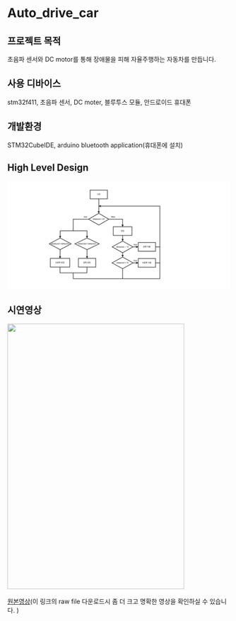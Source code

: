 # Auto_drive_car
## 프로젝트 목적
초음파 센서와 DC motor를 통해 장애물을 피해 자율주행하는 자동차를 만듭니다.<br/> 
## 사용 디바이스
stm32f411, 초음파 센서, DC moter, 블루투스 모듈, 안드로이드 휴대폰
## 개발환경
STM32CubeIDE, arduino bluetooth application(휴대폰에 설치)
## High Level Design
<img src="./img_video/auto_drive_car.png">

## 시연영상
<img src="./img_video/auto_drive_car.gif" width=400 height=600>

[원본영상](https://github.com/BrotherHwan/Auto_drive_car/blob/main/img_video/auto_drive.mp4)(이 링크의 raw file 다운로드시 좀 더 크고 명확한 영상을 확인하실 수 있습니다. ) 
